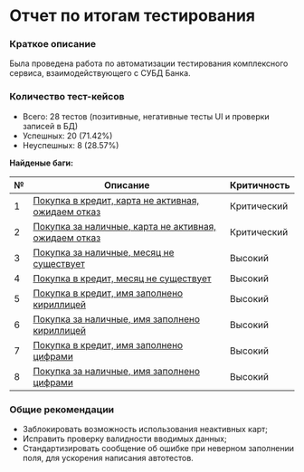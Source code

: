 # Отчет по итогам тестирования
### Краткое описание
Была проведена работа по автоматизации тестирования комплексного сервиса, 
взаимодействующего с СУБД Банка.   

### Количество тест-кейсов

* Всего: 28 тестов (позитивные, негативные тесты UI и проверки записей в БД)
* Успешных: 20 (71.42%)
* Неуспешных: 8 (28.57%)

**Найденые баги:**

| № | Описание | Критичность| 
| ------ | ----------- |----------- |
| 1    | [Покупка в кредит, карта не активная, ожидаем отказ]() |Критический
| 2    | [Покупка за наличные, карта не активная, ожидаем отказ]() |Критический
| 3    | [Покупка за наличные, месяц не существует]() |Высокий
| 4    | [Покупка в кредит, месяц не существует]() |Высокий
| 5   | [Покупка в кредит, имя заполнено кириллицей]() | Высокий
| 6    | [Покупка за наличные, имя заполнено кириллицей]() |Высокий
| 7 | [Покупка в кредит, имя заполнено цифрами]() |Высокий 
| 8    | [Покупка за наличные, имя заполнено цифрами]() |Высокий


### Общие рекомендации
* Заблокировать возможность использования неактивных карт;
* Исправить проверку валидности вводимых данных; 
* Стандартизировать сообщение об ошибке при неверном заполнении поля, для ускорения написания автотестов.